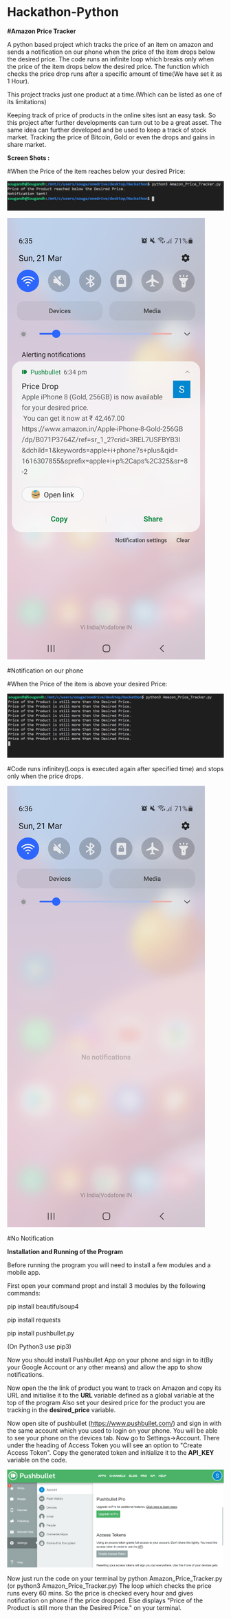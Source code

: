 # Hackathon-Python

**#Amazon Price Tracker**

A python based project which tracks the price of an item on amazon and sends a notification on our phone when the price of the item drops below the desired price.
The code runs an infinite loop which breaks only when the price of the item drops below the desired price.
The function which checks the price drop runs after a specific amount of time(We have set it as 1 Hour).

This project tracks just one product at a time.(Which can be listed as one of its limitations)

Keeping track of price of products in the online sites isnt an easy task. So this project after further developments can turn out to be a great asset.
The same idea can further developed and be used to keep a track of stock market. Tracking the price of Bitcoin, Gold or even the drops and gains in share market.


**Screen Shots :**

#When the Price of the item reaches below your desired Price:

![](Screenshots/2.png)

![](Screenshots/2(2).png)

#Notification on our phone



#When the Price of the item is above your desired Price:

![](Screenshots/1.png)

#Code runs infinitey(Loops is executed again after specified time) and stops only when the price drops.

![](Screenshots/1(1).png)

#No Notification

**Installation and Running of the Program**

Before running the program you will need to install a few modules and a mobile app.

First open your command propt and install 3 modules by the following commands:

pip install beautifulsoup4

pip install requests

pip install pushbullet.py

(On Python3 use pip3)

Now you should install Pushbullet App on your phone and sign in to it(By your Google Account or any other means) and allow the app to show notifications.

Now open the the link of product you want to track on Amazon and copy its URL and initialise it to the **URL** variable defined as a global variable at the top of the program
Also set your desired price for the product you are tracking in the **desired_price** variable.

Now open site of pushbullet (https://www.pushbullet.com/) and sign in with the same account which you used to login on your phone. You will be able to see your phone on the devices tab.
Now go to Settings->Account.
There under the heading of Access Token you will see an option to "Create Access Token". Copy the generated token and initialize it to the **API_KEY** variable on the code.

![](Screenshots/pushbullet.png)

Now just run the code on your terminal by python Amazon_Price_Tracker.py (or python3 Amazon_Price_Tracker.py)
The loop which checks the price runs every 60 mins. So the price is checked every hour and gives notification on phone if the price dropped. Else displays "Price of the Product is still more than the Desired Price." on your terminal.
